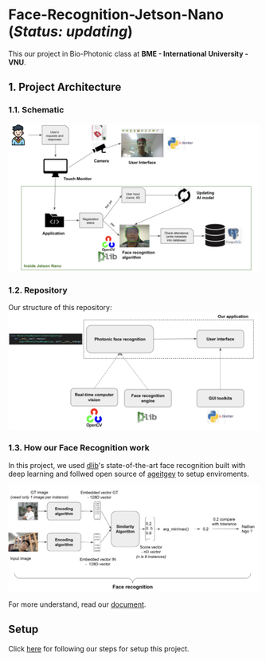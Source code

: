 # Face-Recognition-Jetson-Nano (*Status: updating*)
This our project in Bio-Photonic class at **BME - International University - VNU**.

## 1. Project Architecture

### 1.1. Schematic
![plot](public-imgs/schematic.png)

### 1.2. Repository
Our structure of this repository:
![plot](public-imgs/structure_repo.png)

### 1.3. How our **Face Recognition** work
In this project, we used [dlib](http://dlib.net/)'s state-of-the-art face recognition built with deep learning and follwed open source of [ageitgey](https://github.com/ageitgey/face_recognition) to setup enviroments.

![plot](public-imgs/face_recognition.png)

For more understand, read our [document](https://docs.google.com/presentation/d/1ubix9-0_nUYJHcTf9s-gZwm7NsP12SqhFFAGRUtJUmE/edit?usp=sharing).

## Setup 
Click [here](setup/README.md) for following our steps for setup this project.







